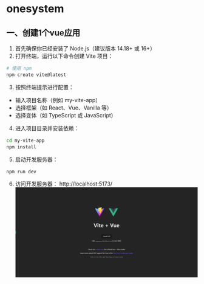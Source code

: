# onesystem

## 一、创建1个vue应用
1. 首先确保你已经安装了 Node.js（建议版本 14.18+ 或 16+）
2. 打开终端，运行以下命令创建 Vite 项目：
```bash
# 使用 npm
npm create vite@latest
```
3. 按照终端提示进行配置：
- 输入项目名称（例如 my-vite-app）
- 选择框架（如 React、Vue、Vanilla 等）
- 选择变体（如 TypeScript 或 JavaScript）
4. 进入项目目录并安装依赖：
```bash
cd my-vite-app
npm install
```
5. 启动开发服务器：
```bash
npm run dev
```
6. 访问开发服务器： http://localhost:5173/
![1756170985944](image/README/1756170985944.png)